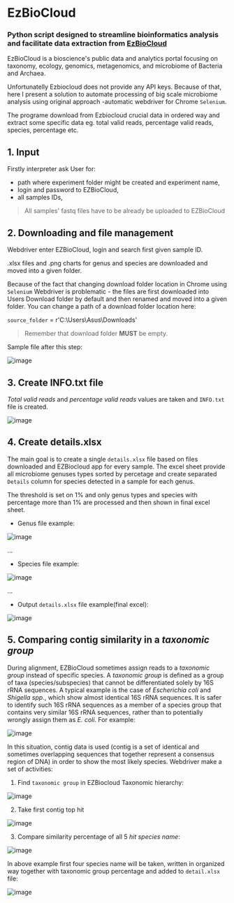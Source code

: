 # EzBioCloud 
### Python script designed to streamline bioinformatics analysis and facilitate data extraction from [EzBioCloud](www.ezbiocloud.net/)

EzBioCloud is a bioscience's public data and analytics portal focusing on taxonomy, ecology, genomics, metagenomics, and microbiome of Bacteria and Archaea. 

Unfortunatelly Ezbiocloud does not provide any API keys. Because of that, here I present a solution to automate processing of big scale microbiome analysis using original approach -automatic webdriver for Chrome `Selenium`. 

The programe download from Ezbiocloud crucial data in ordered way and extract some specific data eg. total valid reads, percentage valid reads, species, percentage etc.

## 1. Input
Firstly interpreter ask User for:
- path where experiment folder might be created and experiment name,
- login and password to EZBioCloud,
- all samples IDs,

> All samples' fastq files have to be already be uploaded to EZBioCloud

## 2. Downloading and file management

Webdriver enter EZBioCloud, login and search first given sample ID.

.xlsx files and .png charts for genus and species are downloaded and moved into a given folder.

Because of the fact that changing download folder location in Chrome using `Selenium` Webdriver is problematic - the files are first downloaded into Users Download folder by default and then renamed and moved into a given folder.
You can change a path of a download folder location here:

`source_folder` = r'C:\Users\Asus\Downloads\'

>Remember that download folder **MUST** be empty.

Sample file after this step:

![image](https://github.com/janklaszczyk/EzBioCloud-automation/assets/129321529/5b477672-29e0-4908-8f41-c1fa2fbacd91)

## 3. Create INFO.txt file

_Total valid reads_ and _percentage valid reads_ values are taken and `INFO.txt` file is created.

![image](https://github.com/janklaszczyk/EzBioCloud-automation/assets/129321529/e1f9ce38-3759-4712-8174-e0a74eb4ce6d)

## 4. Create details.xlsx

The main goal is to create a single `details.xlsx` file based on files downloaded and EZBiocloud app for every sample. The excel sheet provide all microbiome genuses types sorted by percetage and create separated `Details` column for species detected in a sample for each genus.

The threshold is set on 1% and only genus types and species with percentage more than 1% are processed and then shown in final excel sheet.

+ Genus file example:

![image](https://github.com/janklaszczyk/EzBioCloud-automation/assets/129321529/93bba852-c490-4fe4-87d9-6377c94c2380)

...

+ Species file example:

![image](https://github.com/janklaszczyk/EzBioCloud-automation/assets/129321529/0207296e-35f0-4a60-b3f3-ce91f9b348b3)

...

+ Output `details.xlsx` file example(final excel):

![image](https://github.com/janklaszczyk/EzBioCloud-automation/assets/129321529/4252369e-9154-4c8f-ab01-c13ef9c3180f)

## 5. Comparing contig similarity in a _taxonomic group_

During alignment, EZBioCloud sometimes assign reads to a _taxonomic group_ instead of specific species.  A _taxonomic group_ is defined as a group of taxa (species/subspecies) that cannot be differentiated solely by 16S rRNA sequences. A typical example is the case of _Escherichia coli_ and _Shigella spp._, which show almost identical 16S rRNA sequences. It is safer to identify such 16S rRNA sequences as a member of a species group that contains very similar 16S rRNA sequences, rather than to potentially wrongly assign them as _E. coli_. For example:

![image](https://github.com/janklaszczyk/EzBioCloud-automation/assets/129321529/a132aa0e-6ec8-44cf-bb38-51ec288d8c2b)


In this situation, contig data is used (contig is a set of identical and sometimes overlapping sequences that together represent a consensus region of DNA) in order to show the most likely species. Webdriver make a set of activities:
1. Find `taxonomic group` in EZBiocloud Taxonomic hierarchy:

![image](https://github.com/janklaszczyk/EzBioCloud-automation/assets/129321529/1a7a8a65-0499-4e00-a1fe-6a73106c619c)

2. Take first contig top hit

![image](https://github.com/janklaszczyk/EzBioCloud-automation/assets/129321529/5cfd5136-0556-4036-830d-a8c5f20cd9f7)

3. Compare similarity percentage of all 5 _hit species name_:

![image](https://github.com/janklaszczyk/EzBioCloud-automation/assets/129321529/9e1e0b08-a861-440a-a08b-50668c0f29fe)

In above example first four species name will be taken, written in organized way together with taxonomic group percentage and added to `detail.xlsx` file:

![image](https://github.com/janklaszczyk/EzBioCloud-automation/assets/129321529/c680d693-ec0f-436e-a287-55da6cbe3653)

